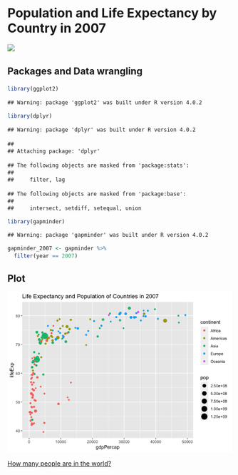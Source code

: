 Population and Life Expectancy by Country in 2007
================

![](https://www.oeaw.ac.at/fileadmin/_processed_/5/a/csm_slider_lebenserwartung_vid_c_shutterstock_37443b7f0f.jpg)

## Packages and Data wrangling

``` r
library(ggplot2)
```

    ## Warning: package 'ggplot2' was built under R version 4.0.2

``` r
library(dplyr)
```

    ## Warning: package 'dplyr' was built under R version 4.0.2

    ## 
    ## Attaching package: 'dplyr'

    ## The following objects are masked from 'package:stats':
    ## 
    ##     filter, lag

    ## The following objects are masked from 'package:base':
    ## 
    ##     intersect, setdiff, setequal, union

``` r
library(gapminder)
```

    ## Warning: package 'gapminder' was built under R version 4.0.2

``` r
gapminder_2007 <- gapminder %>% 
  filter(year == 2007)
```

## Plot

![](README_files/figure-gfm/pressure-1.png)<!-- -->

[How many people are in the
world?](https://www.worldometers.info/world-population/)
